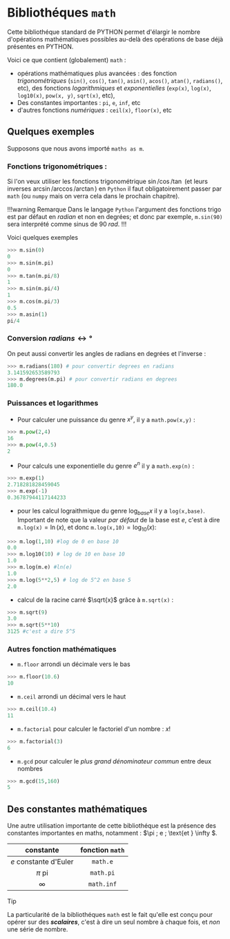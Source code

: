 # Bibliothéques `math`

Cette bibliothéque standard de PYTHON permet d'élargir le nombre d'opérations mathématiques possibles au-delà des opérations de base déjà présentes en PYTHON. 

Voici ce que contient (globalement) `math` : 
- opérations mathématiques plus avancées : des fonction *trigonométriques* (`sin()`, `cos()`, `tan()`, `asin()`, `acos()`, `atan()`, `radians()`, etc), des fonctions *logarithmiques* et *exponentielles* (`exp(x)`, `log(x)`, `log10(x)`, `pow(x, y)`, `sqrt(x)`, etc),
- Des constantes importantes : `pi`, `e`, `inf`, etc
- d'autres fonctions *numériques* : `ceil(x)`, `floor(x)`, etc

## Quelques exemples 
Supposons que nous avons importé `maths as m`. 

### Fonctions trigonométriques : 
Si l'on veux utiliser les fonctions trigonométrique $\sin/\cos/\tan$ (et leurs inverses $\arcsin/\arccos/\arctan$) en `Python` il faut obligatoirement passer par `math` (ou `numpy` mais on verra cela dans le prochain chapitre). 

!!!warning Remarque
Dans le langage `Python` l'argument des fonctions trigo est par défaut en *radian* et non en degrées; et donc par exemple, `m.sin(90)` sera interprété comme sinus de $90\; rad$. 
!!!

Voici quelques exemples 
```python 
>>> m.sin(0)
0
>>> m.sin(m.pi)
0
>>> m.tan(m.pi/8)
1
>>> m.sin(m.pi/4)
1
>>> m.cos(m.pi/3)
0.5
>>> m.asin(1)
pi/4
```
### Conversion $radians \leftrightarrow °$ 

On peut aussi convertir les angles de radians en degrées et l'inverse : 
```python
>>> m.radians(180) # pour convertir degrees en radians
3.141592653589793
>>> m.degrees(m.pi) # pour convertir radians en degrees
180.0
```
### Puissances et logarithmes

* Pour calculer une puissance du genre $x^y$, il y a `math.pow(x,y)` : 
```python
>>> m.pow(2,4)
16
>>> m.pow(4,0.5)
2
```
* Pour calculs une exponentielle du genre $e^{n}$ il y a `math.exp(n)` : 
```python
>>> m.exp(1)
2.718281828459045
>>> m.exp(-1)
0.36787944117144233
```
* pour les calcul lograithmique du genre $\log_{base}{x}$ il y a `log(x,base)`. Important de note que la valeur *par défaut* de la base est $e$, c'est à dire `m.log(x)`$=\ln(x)$, et donc `m.log(x,10)`$= \log_{10}(x)$: 
```python
>>> m.log(1,10) #log de 0 en base 10
0.0
>>> m.log10(10) # log de 10 en base 10
1.0
>>> m.log(m.e) #ln(e)
1.0
>>> m.log(5**2,5) # log de 5^2 en base 5
2.0
```
* calcul de la racine carré $\sqrt{x}$ grâce à `m.sqrt(x)` : 
```python
>>> m.sqrt(9)
3.0
>>> m.sqrt(5**10)
3125 #c'est a dire 5^5
```

### Autres fonction mathématiques 
* `m.floor` arrondi un décimale vers le bas
```python
>>> m.floor(10.6)
10
```
* `m.ceil` arrondi un décimal vers le haut 
```python 
>>> m.ceil(10.4)
11
```
* `m.factorial` pour calculer le factoriel d'un nombre : $x!$
```python
>>> m.factorial(3)
6
```
* `m.gcd` pour calculer le *plus grand dénominateur commun* entre deux nombres
```python
>>> m.gcd(15,160)
5
```

## Des constantes mathématiques 
Une autre utilisation importante de cette bibliothéque est la présence des constantes importantes en maths, notamment : $\pi \; e \; \text{et } \infty $. 

|constante| fonction `math`|
|:----:|:----:|
|$e$ constante d'Euler| `math.e`|
|$\pi$ pi|`math.pi`|
|$\infty$| `math.inf`|


> [!TIP]
> La particularité de la bibliothéques `math` est le fait qu'elle est conçu pour opérer sur des ***scalaires***, c'est à dire un seul nombre à chaque fois, et *non* une série de nombre. 
